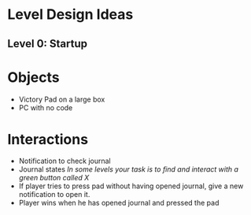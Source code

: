 # Level Design Ideas

## Level 0: Startup

# Objects
* Victory Pad on a large box
* PC with no code

# Interactions
* Notification to check journal
* Journal states *In some levels your task is to find and interact with a green button called X*
* If player tries to press pad without having opened journal, give a new notification to open it.
* Player wins when he has opened journal and pressed the pad
